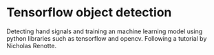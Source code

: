 <h1>Tensorflow object detection</h1>
Detecting hand signals and training an machine learning model using python libraries such as tensorflow and opencv. Following a tutorial by Nicholas Renotte.

